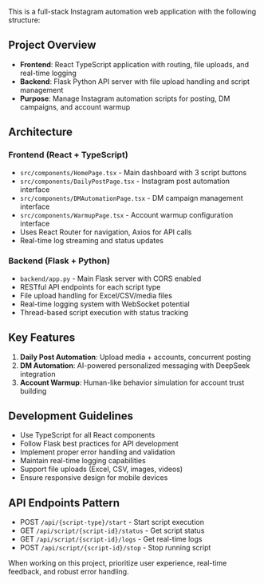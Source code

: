 <!-- Use this file to provide workspace-specific custom instructions to Copilot. For more details, visit https://code.visualstudio.com/docs/copilot/copilot-customization#_use-a-githubcopilotinstructionsmd-file -->

This is a full-stack Instagram automation web application with the following structure:

## Project Overview
- **Frontend**: React TypeScript application with routing, file uploads, and real-time logging
- **Backend**: Flask Python API server with file upload handling and script management
- **Purpose**: Manage Instagram automation scripts for posting, DM campaigns, and account warmup

## Architecture
### Frontend (React + TypeScript)
- `src/components/HomePage.tsx` - Main dashboard with 3 script buttons
- `src/components/DailyPostPage.tsx` - Instagram post automation interface
- `src/components/DMAutomationPage.tsx` - DM campaign management interface  
- `src/components/WarmupPage.tsx` - Account warmup configuration interface
- Uses React Router for navigation, Axios for API calls
- Real-time log streaming and status updates

### Backend (Flask + Python)
- `backend/app.py` - Main Flask server with CORS enabled
- RESTful API endpoints for each script type
- File upload handling for Excel/CSV/media files
- Real-time logging system with WebSocket potential
- Thread-based script execution with status tracking

## Key Features
1. **Daily Post Automation**: Upload media + accounts, concurrent posting
2. **DM Automation**: AI-powered personalized messaging with DeepSeek integration
3. **Account Warmup**: Human-like behavior simulation for account trust building

## Development Guidelines
- Use TypeScript for all React components
- Follow Flask best practices for API development
- Implement proper error handling and validation
- Maintain real-time logging capabilities
- Support file uploads (Excel, CSV, images, videos)
- Ensure responsive design for mobile devices

## API Endpoints Pattern
- POST `/api/{script-type}/start` - Start script execution
- GET `/api/script/{script-id}/status` - Get script status
- GET `/api/script/{script-id}/logs` - Get real-time logs
- POST `/api/script/{script-id}/stop` - Stop running script

When working on this project, prioritize user experience, real-time feedback, and robust error handling.

